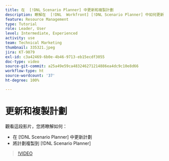 ```yaml
---
title: 在  [!DNL Scenario Planner] 中更新和複製計劃
description: 瞭解在  [!DNL  Workfront] [!DNL Scenario Planner] 中如何更新或複製計劃。
feature: Resource Management
type: Tutorial
role: Leader, User
level: Intermediate, Experienced
activity: use
team: Technical Marketing
thumbnail: 335321.jpeg
jira: KT-9079
exl-id: c3a42469-6b0e-4b46-9713-eb15ecdf3055
doc-type: video
source-git-commit: a25a49e59ca483246271214886ea4dc9c10e8d66
workflow-type: ht
source-wordcount: '37'
ht-degree: 100%

---
```


# 更新和複製計劃

觀看這段影片，您將瞭解如何：

* 在 [!DNL Scenario Planner] 中更新計劃
* 將計劃複製到 [!DNL Scenario Planner]

>[!VIDEO](https://video.tv.adobe.com/v/335321/?quality=12&learn=on)
